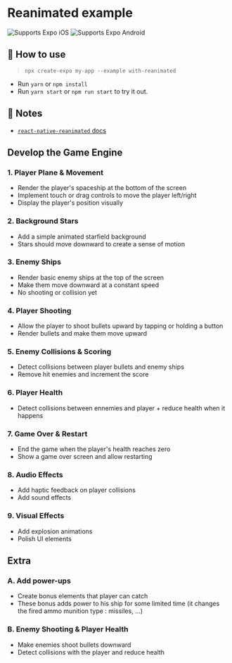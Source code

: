 # Reanimated example

<p>
  <!-- iOS -->
  <img alt="Supports Expo iOS" longdesc="Supports Expo iOS" src="https://img.shields.io/badge/iOS-4630EB.svg?style=flat-square&logo=APPLE&labelColor=999999&logoColor=fff" />
  <!-- Android -->
  <img alt="Supports Expo Android" longdesc="Supports Expo Android" src="https://img.shields.io/badge/Android-4630EB.svg?style=flat-square&logo=ANDROID&labelColor=A4C639&logoColor=fff" />
  <!-- Web -->
</p>

## 🚀 How to use

> `npx create-expo my-app --example with-reanimated`

- Run `yarn` or `npm install`
- Run `yarn start` or `npm run start` to try it out.

## 📝 Notes

- [`react-native-reanimated` docs](https://docs.swmansion.com/react-native-reanimated/)

## Develop the Game Engine

### 1. Player Plane & Movement
- Render the player's spaceship at the bottom of the screen
- Implement touch or drag controls to move the player left/right
- Display the player's position visually

### 2. Background Stars
- Add a simple animated starfield background
- Stars should move downward to create a sense of motion

### 3. Enemy Ships
- Render basic enemy ships at the top of the screen
- Make them move downward at a constant speed
- No shooting or collision yet

### 4. Player Shooting
- Allow the player to shoot bullets upward by tapping or holding a button
- Render bullets and make them move upward

### 5. Enemy Collisions & Scoring
- Detect collisions between player bullets and enemy ships
- Remove hit enemies and increment the score

### 6. Player Health
- Detect collisions between ennemies and player + reduce health when it happens

### 7. Game Over & Restart
- End the game when the player's health reaches zero
- Show a game over screen and allow restarting

### 8. Audio Effects
- Add haptic feedback on player collisions
- Add sound effects

### 9. Visual Effects
- Add explosion animations
- Polish UI elements


## Extra 
### A. Add power-ups
- Create bonus elements that player can catch
- These bonus adds power to his ship for some limited time (it changes the fired ammo munition type : missiles, ...)

### B. Enemy Shooting & Player Health
- Make enemies shoot bullets downward
- Detect collisions with the player and reduce health


